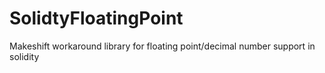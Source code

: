 # SolidtyFloatingPoint
Makeshift workaround library for floating point/decimal number support in solidity
